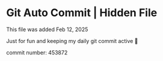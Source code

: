 # Git Auto Commit | Hidden File

This file was added Feb 12, 2025

Just for fun and keeping my daily git commit active 🤪

commit number: 453872
